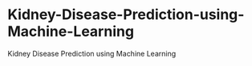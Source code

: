 # Kidney-Disease-Prediction-using-Machine-Learning
Kidney Disease Prediction using Machine Learning

